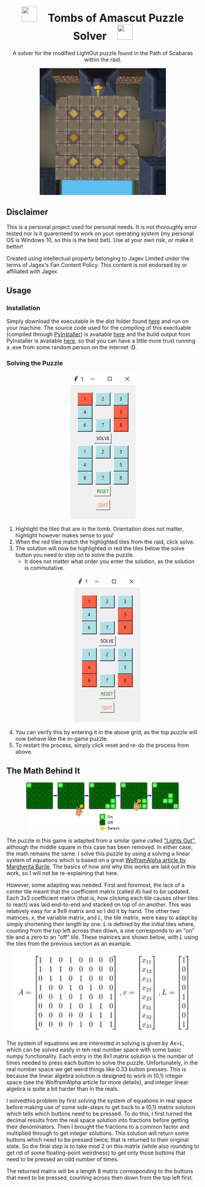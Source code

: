 
<h1 align="center"><img src="imgs/Kephri_icon.ico" width="40" height="40" >&emsp;Tombs of Amascut Puzzle Solver&emsp;<img src="imgs/Kephri_icon.ico" width="40" height="40" ></h1>
<p align="center">A solver for the modified LightOut puzzle found in the Path of Scabaras within the raid.</p>

<p align="center">
    <img src=imgs/lightoutpuzzleroom.PNG>
</p>

## Disclaimer

This is a personal project used for personal needs. It is not thoroughly error tested nor is it guarenteed to work on your operating system (my personal OS is Windows 10, so this is the best bet). Use at your own risk, or make it better! 

Created using intellectual property belonging to Jagex Limited under the terms of Jagex's Fan Content Policy. This content is not endorsed by or affiliated with Jagex.

## Usage

### Installation

Simply download the executable in the dist folder found [here](dist) and run on your machine. The source code used for the compiling of this exectuable (compiled through [PyInstaller](https://pyinstaller.org/en/stable/index.html)) is available [here](source/toa_solver.py) and the build output from PyInstaller is available [here](build), so that you can have a little more trust running a .exe from some random person on the internet :D.

### Solving the Puzzle

<p align="center">
    <img src=imgs/demo1.PNG>
</p>

1. Highlight the tiles that are in the tomb. Orientation does not matter, highlight however makes sense to you!
2. When the red tiles match the highlighted tiles from the raid, click solve.
3. The solution will now be highlighted in red the tiles below the solve button you need to step on to solve the puzzle. 
    - It does not matter what order you enter the solution, as the solution is commutative.  
    <p align="center">
        <img src=imgs/demo2.PNG>
    </p>
4. You can verify this by entering it in the above grid, as the top puzzle will now behave like the in-game puzzle.
5. To restart the process, simply click reset and re-do the process from above.

## The Math Behind It

<p align="center">
    <img src=imgs/lightsoutillustration.png>
</p>

The puzzle in this game is adapted from a similar game called ["Lights Out"](https://en.wikipedia.org/wiki/Lights_Out_(game)), although the middle square in this case has been removed. In either case, the math remains the same. I solve this puzzle by using a solving a linear system of equations which is based on a great [WolframAlpha article by Margherita Barile](https://mathworld.wolfram.com/LightsOutPuzzle.html). The basics of how and why this works are laid out in this work, so I will not be re-explaining that here. 

However, some adapting was needed. First and foremost, the lack of a center tile meant that the coefficient matrix (called _A_) had to be updated. Each 3x3 coefficient matrix (that is, how clicking each tile causes other tiles to react) was laid end-to-end and stacked on top of on another. This was relatively easy for a 9x9 matrix and so I did it by hand. The other two matrices, _x_, the variable matrix, and _L_, the tile matrix, were easy to adapt by simply shortening their length by one. _L_ is defined by the initial tiles where, counting from the top left across then down, a one corresponds to an "on" tile and a zero to an "off" tile. These matrices are shown below, with _L_ using the tiles from the previous section as an example.

<p align="center">
    <img src=imgs/CodeCogsEqn1.png>
</p>

The system of equations we are interested in solving is given by _Ax=L_, which can be solved easily in teh real number space with some basic numpy functionality. Each entry in the 8x1 matrix solution is the number of times needed to press each button to solve the puzzle. Unfortunately, in the real number space we get weird things like 0.33 button presses. This is because the linear algebra solution is designed to work in (0,1) integer space (see the WolframAlpha article for more details), and integer linear algebra is quite a bit harder than in the reals. 

I solvedthis problem by first solving the system of equations in real space before making use of some side-steps to get back to a (0,1) matrix solution which tells which buttons need to be pressed. To do this, I first turned the decimal results from the real space solution into fractions before getting their denominators. Then I brought the fractions to a common factor and multiplied through to get integer solutions. This solution will return some buttons which need to be pressed twice, that is returned to their original state. So the final step is to take mod 2 on this matrix (while also rounding to get rid of some floating-point weirdness) to get only those buttons that need to be pressed an odd number of times. 

The returned matrix will be a length 8 matrix corresponding to the buttons that need to be pressed, counting across then down from the top left first.

